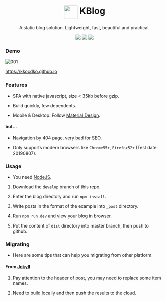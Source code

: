 <h1 align="center">
<img height="43" align="top" src="https://kkocdko.github.io/favicon.svg">
KBlog
</h1>
<p align="center">
A static blog solution. Lightweight, fast, beautiful and practical.
</p>
<p align="center">
<img src="https://img.shields.io/github/languages/code-size/kkocdko/kkocdko.github.io.svg?color=brightgreen">
<img src="https://img.shields.io/badge/code_style-standard-brightgreen.svg">
<img src="https://img.shields.io/github/license/kkocdko/kkocdko.github.io.svg?color=brightgreen">
</p>

### Demo

![001](https://kkocdko.github.io/src/img/20190101-001011-001.webp)

<https://kkocdko.github.io>

### Features

* SPA with native javascript, size < 35kb before gzip.

* Build quickly, few dependents.

* Mobile & Desktop. Follow [Material Design](https://www.material.io).

#### but...

* Navigation by 404 page, very bad for SEO.

* Only supports modern browsers like `Chrome55+`, `Firefox52+` (Test date: 20190807).

### Usage

* You need [NodeJS](https://nodejs.org).

1. Download the `develop` branch of this repo.

2. Enter the blog directory and run `npm install`.

3. Write posts in the format of the example into `_post` directory.

4. Run `npm run dev` and view your blog in browser.

5. Put the content of `dist` directory into master branch, then push to github.

### Migrating

* Here are some tips that can help you migrating from other platform.

#### From [Jekyll](https://jekyllrb.com)

1. Pay attention to the header of post, you may need to replace some item names.

2. Need to build locally and then push the results to the cloud.
